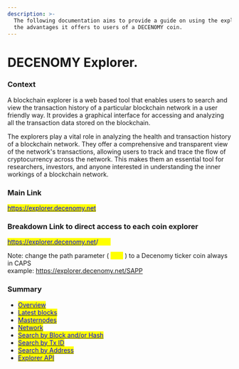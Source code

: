 ```yaml
---
description: >-
  The following documentation aims to provide a guide on using the explorer and
  the advantages it offers to users of a DECENOMY coin.
---
```


# DECENOMY Explorer.

### Context

A blockchain explorer is a web based tool that enables users to search and view the transaction history of a particular blockchain network in a user friendly way. It provides a graphical interface for accessing and analyzing all the transaction data stored on the blockchain.

The explorers play a vital role in analyzing the health and transaction history of a blockchain network. They offer a comprehensive and transparent view of the network's transactions, allowing users to track and trace the flow of cryptocurrency across the network. This makes them an essential tool for researchers, investors, and anyone interested in understanding the inner workings of a blockchain network.

### Main Link

<mark style="color:blue;"></mark>[<mark style="color:blue;">https://explorer.decenomy.net</mark>](https://explorer.decenomy.net)<mark style="color:blue;"></mark>

### Breakdown Link to direct access to each coin explorer

<mark style="color:blue;"></mark>[<mark style="color:blue;">https://explorer.decenomy.net</mark>](https://explorer.decenomy.net)<mark style="color:blue;">/</mark><mark style="color:yellow;">coin</mark>

&#x20;Note: change the path parameter ( <mark style="color:yellow;">coin</mark> ) to a Decenomy ticker coin always in CAPS\
&#x20;example: https://explorer.decenomy.net/SAPP



### Summary

* <mark style="color:blue;"></mark>[<mark style="color:blue;">Overview</mark>](decenomy-explorer/overview.md)<mark style="color:blue;"></mark>
* <mark style="color:blue;"></mark>[<mark style="color:blue;">Latest blocks</mark>](decenomy-explorer/latest-blocks.md)<mark style="color:blue;"></mark>
* <mark style="color:blue;"></mark>[<mark style="color:blue;">Masternodes</mark>](decenomy-explorer/masternodes.md)
* <mark style="color:blue;"></mark>[<mark style="color:blue;">Network</mark>](decenomy-explorer/network.md)
* <mark style="color:blue;"></mark>[<mark style="color:blue;">Search by Block and/or Hash</mark>](decenomy-explorer/search-by-block-and-or-hash.md)<mark style="color:blue;"></mark>
* <mark style="color:blue;"></mark>[<mark style="color:blue;">Search by Tx ID</mark>](decenomy-explorer/search-by-tx-id.md)<mark style="color:blue;"></mark>
* <mark style="color:blue;"></mark>[<mark style="color:blue;">Search by Address</mark>](decenomy-explorer/search-by-address.md)<mark style="color:blue;"></mark>
* <mark style="color:blue;"></mark>[<mark style="color:blue;">Explorer API</mark>](decenomy-explorer/explorer-api.md)<mark style="color:blue;"></mark>

